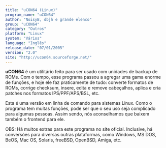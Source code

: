 ```yaml
---
title: "uCON64 (Linux)"
program_name: "uCON64"
author: "NoisyB, dbjh e grande elenco"
group: "uCON64"
category: "Outros"
platform: "Linux"
system: "Vários"
language: "Inglês"
release_date: "07/01/2005"
version: "2.0"
site: "http://ucon64.sourceforge.net/"
---
```

<b>uCON64</b> é um utilitário feito para ser usado com unidades de backup de ROMs. Com o tempo, esse programa passou a agregar uma gama enorme de funções, e hoje ele faz praticamente de tudo: converte formatos de ROMs, corrige checksum, insere, edita e remove cabeçalhos, aplica e cria patches nos formatos IPS/PPF/APS/BSL, etc.

Esta é uma versão em linha de comando para sistemas Linux. Como o programa tem muitas funções, pode ser que o seu uso seja complicado para algumas pessoas. Assim sendo, nós aconselhamos que baixem também o frontend para ele.

OBS: Há muitos extras para este programa no site oficial. Inclusive, há conversões para diversas outras plataformas, como Windows, MS DOS, BeOS, Mac OS, Solaris, freeBSD, OpenBSD, Amiga, etc.
